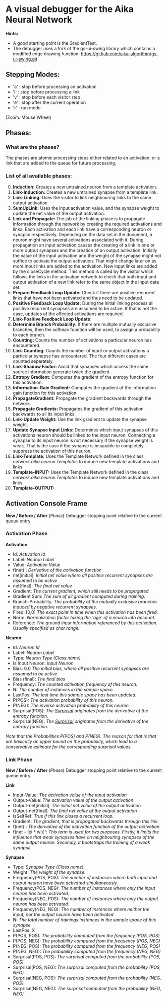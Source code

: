# A visual debugger for the Aika Neural Network

**Hints:** 
* A good starting point is the GradientTest.
* The debugger uses a fork of the gs-ui-swing library which contains a modified edge drawing function. https://github.com/aika-algorithm/gs-ui-swing.git


## Stepping Modes:
* 'a' : stop before processing an activation
* 'l' : stop before processing a link
* 'v' : stop before each visitor step
* 'e' : stop after the current operation
* 'r' : run mode

(Zoom: Mouse Wheel)


## Phases:
### What are the phases?
The phases are atomic processing steps either related to an activation, or a link that are added to the queue for 
future processing.

### List of all available phases:
0. **Induction:** Creates a new untrained neuron from a template activation.
1. **Link-Induction:** Creates a new untrained synapse from a template link.
2. **Link-Linking:** Uses the visitor to link neighbouring links to the same output activation.
3. **SumUpLink:** Uses the input activation value, and the synapse weight to update the net value of the output activation.
4. **Link and Propagate:** The job of the linking phase is to propagate information through the network by creating the required 
activations and links. Each activation and each link have a corresponding neuron or synapse respectively. Depending on the data set in the 
document, a neuron might have several activations associated with it. During propagation an input activation 
causes the creating of a link in one or more output synapses and the creation of an output activation. Initially the value 
of the input activation and the weight of the synapse might not suffice to activate the output activation. That might 
change later on as more input links are added to the activation. New input links are added by the closeCycle method. This 
method is called by the visitor which follows the links in the activation network to check that both input and output 
activation of a new link refer to the same object in the input data set.
5. **Prepare Feedback Loop Update:** Check if there are positive recurrent links that have not been activated and thus need to be updated.
6. **Positive Feedback Loop Update:** During the initial linking process all positive recurrent synapses are assumed to be active. 
If that is not the case, updates of the affected activations are required.
7. **Link-Positive Feedback Loop Update:**
8. **Determine Branch Probability:** If there are multiple mutually exclusive branches, then the softmax function will be used, to 
assign a probability to each branch.
9. **Counting:** Counts the number of activations a particular neuron has encountered.
10. **Link-Counting:** Counts the number of input or output activations a particular synapse has encountered. The four 
different cases are counted separately.
11. **Link-Shadow Factor:** Avoid that synapses which access the same source information generate twice the gradient.
12. **Entropy Gradient:** Computes the gradient of the entropy function for this activation.
13. **Information-Gain Gradient:** Computes the gradient of the information gain function for this activation.
14. **PropagateGradient:** Propagate the gradient backwards through the network.
15. **Propagate Gradients:** Propagates the gradient of this activation backwards to all its input links.
16. **Link-Update Weight:** Use the link gradient to update the synapse weight.
17. **Update Synapse Input Links:** Determines which input synapses of this activations neuron should be linked to the 
input neuron. Connecting a synapse to its input neuron is not necessary if the synapse weight is weak. That is the case 
if the synapse is incapable to completely suppress the activation of this neuron.
18. **Link-Template:** Uses the Template Network defined in the class *network.aika.neuron.Templates* to induce new 
template activations and links.
19. **Template-INPUT:** Uses the Template Network defined in the class *network.aika.neuron.Templates* to induce new template activations and links.
20. **Template-OUTPUT:**

## Activation Console Frame
**New / Before / After** (*Phase*) Debugger stopping point relative to the current queue entry.

### Activation Phase
**Activation**  

* Id: *Activation Id*
* Label: *Neuron Label*
* Value: *Activation Value*
* f(net)': *Derivative of the activation function*
* net\[initial\]: *Initial net value where all positive recurrent synapses are assumed to be active*
* net\[final\]: *The final net value*
* Gradient: *The current gradient, which still needs to be propagated.*
* Gradient Sum: *The sum of all gradient computed during training.*
* Branch-Probability: *The probability of the mutually exclusive branches induced by negative recurrent synapses.*
* Fired: \[0,0\] *The exact point in time when this activation has been fired.*
* Norm: *Normalization factor taking the 'age' of a neuron into account.*
* Reference: *The ground input information referenced by this activation. Usually specified as char range.*

**Neuron**
* Id: *Neuron Id*
* Label: *Neuron Label*
* Type: *Neuron Type (Class name)*
* Is Input Neuron: *Input Neuron*
* Bias: 0.0 *The initial bias, where all positive recurrent synapses are assumed to be active*
* Bias (final): *The final bias*
* Frequency: *The counted activation frequency of this neuron.*
* N: *The number of instances in the sample space.* 
* LastPos: *The last time this sample space has been updated.*
* P(POS): *The activation probability of this neuron.*
* P(NEG): *The inverse activation probability of this neuron.*
* Surprisal(POS): *The [Surprisal](https://en.wikipedia.org/wiki/Information_content) originates from the derivative of the entropy function.*
* Surprisal(NEG): *The [Surprisal](https://en.wikipedia.org/wiki/Information_content) originates from the derivative of the entropy function.*

*Note that the Probabilities P(POS) and P(NEG). The reason for that is that are basically an upper bound on the 
probability, which lead to a conservative estimate for the corresponding surprisal values.*


### Link Phase
**New / Before / After** (*Phase*) Debugger stopping point relative to the current queue entry.

**Link**

* Input-Value: *The activation value of the input activation*
* Output-Value: *The activation value of the output activation*
* Output-net\[initial\]: *The initial net value  of the output activation*
* Output-net\[final\]: *The final net value  of the output activation*
* IsSelfRef: *True if this link closes a recurrent loop.*
* Gradient: *The gradient, that is propagated backwards through this link.*
* f(net)': *The derivative of the activation function of the output activation.*
* f(net - (xi * wi))': *This term is used for two purposes. Firstly, it limits the influence that weak synapses have on neighbouring 
synapses of the same output neuron. Secondly, it bootstraps the training of a weak synapse.*


**Synapse**

* Type: *Synapse Type (Class name)*
* Weight: *The weight of the synapse.*
* Frequency(POS, POS): *The number of instances where both input and output neuron have been activated simultaneously.*
* Frequency(POS, NEG): *The number of instances where only the input neuron has been activated.*
* Frequency(NEG, POS): *The number of instances where only the output neuron has been activated.*
* Frequency(NEG, NEG): *The number of instances where neither the input, nor the output neuron have been activated.*
* N: *The total number of trainings instances in the sample space of this synapse.*
* LastPos: X
* P(POS, POS): *The probability computed from the frequency (POS, POS)*
* P(POS, NEG): *The probability computed from the frequency (POS, NEG)*
* P(NEG, POS): *The probability computed from the frequency (NEG, POS)*
* P(NEG, NEG): *The probability computed from the frequency (NEG, NEG)*
* Surprisal(POS, POS): *The surprisal computed from the probability (POS, POS)*
* Surprisal(POS, NEG): *The surprisal computed from the probability (POS, NEG)*
* Surprisal(NEG, POS): *The surprisal computed from the probability (NEG, POS)*
* Surprisal(NEG, NEG): *The surprisal computed from the probability (NEG, NEG)*
